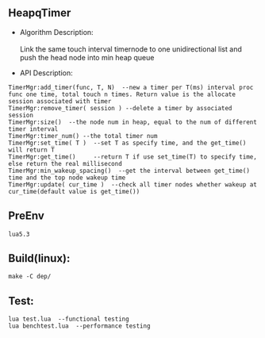 ## HeapqTimer

* Algorithm Description:<br><br>
Link the same touch interval timernode to one unidirectional list and push the head node into min heap queue

* API Description:
```
TimerMgr:add_timer(func, T, N)  --new a timer per T(ms) interval proc func one time, total touch n times. Return value is the allocate session associated with timer
TimerMgr:remove_timer( session ) --delete a timer by associated session
TimerMgr:size()  --the node num in heap, equal to the num of different timer interval
TimerMgr:timer_num() --the total timer num
TimerMgr:set_time( T )  --set T as specify time, and the get_time() will return T
TimerMgr:get_time()     --return T if use set_time(T) to specify time, else return the real millisecond
TimerMgr:min_wakeup_spacing()  --get the interval between get_time() time and the top node wakeup time
TimerMgr:update( cur_time )  --check all timer nodes whether wakeup at cur_time(default value is get_time())
```

## PreEnv
```
lua5.3
```

## Build(linux):
```
make -C dep/
```

## Test:
```
lua test.lua  --functional testing
lua benchtest.lua  --performance testing
```